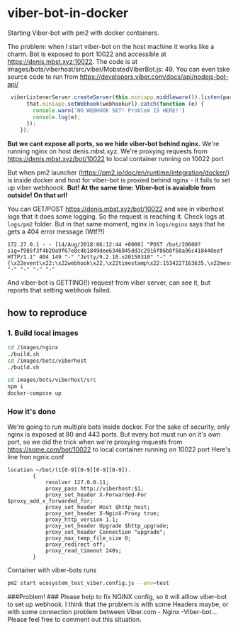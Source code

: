 # viber-bot-in-docker
Starting Viber-bot with pm2 with docker containers.

The problem: when I start viber-bot on the host machine it works like a charm.
Bot is exposed to port 10022 and accessible at https://denis.mbst.xyz:10022. 
The code is at images/bots/viberhost/src/viber/MobstedViberBot.js: 49. You can even take source code to run from
https://developers.viber.com/docs/api/nodejs-bot-api/

```javascript
 viberListenerServer.createServer(this.miniapp.middleware()).listen(params['port'], () => {
      that.miniapp.setWebhook(webhookurl).catch(function (e) {
        console.warn('NO WEBHOOK SET! Problem IS HERE!')
        console.log(e);
      });
    });
```


**But we cant expose all ports, so we hide viber-bot behind nginx.**
We're running nginx on host denis.mbst.xyz.
We're proxying requests from https://denis.mbst.xyz/bot/10022 to local container running on 10022 port

But when pm2  launcher (https://pm2.io/doc/en/runtime/integration/docker/) is inside docker and host for viber-bot is proxied behind nginx - it fails to set up viber webhoook. **But! At the same time:  Viber-bot is avaialble from outside! On that url!**

You can GET/POST https://denis.mbst.xyz/bot/10022 and see in viberhost logs that it does some logging. So the request is reaching it.
Check logs at `logs/pm2` folder.
But in that same moment, nginx in `logs/nginx` says that he gets a 404 error message (Wtf?!)
```log
172.27.0.1 - - [14/Aug/2018:06:12:44 +0000] "POST /bot/20000?sig=f985f3f4b20a9f67e8c4b1849dee6346845dd3c2916f86b8f68a96c418440eef HTTP/1.1" 404 149 "-" "Jetty/9.2.10.v20150310" "-" "{\x22event\x22:\x22webhook\x22,\x22timestamp\x22:1534227163635,\x22message_token\x22:5210036030700670331}" "-" "-" "-" "-"

```
 And viber-bot is GETTING(!) request from viber server, can see it, but reports that setting webhook failed.

## how to reproduce
### 1. Build local images
```bash
cd /images/nginx
./build.sh
cd /images/bots/viberhost
./build.sh
```

```bash
cd images/bots/viberhost/src
npm i
docker-compose up
```

### How it's done
We're going to run multiple bots inside docker. For the sake of security,
only nginx is exposed at 80 and 443 ports.
But every bot must run on it's own port, so we did the trick when
we're proxying requests from https://some.com/bot/10022 to local container running on 10022 port
Here's line fron ngnix.conf
```nginx
location ~/bot/(1[0-9][0-9][0-9][0-9]).
        {
            resolver 127.0.0.11;
            proxy_pass http://viberhost:$1;
            proxy_set_header X-Forwarded-For $proxy_add_x_forwarded_for;
            proxy_set_header Host $http_host;
            proxy_set_header X-NginX-Proxy true;
            proxy_http_version 1.1;
            proxy_set_header Upgrade $http_upgrade;
            proxy_set_header Connection "upgrade";
            proxy_max_temp_file_size 0;
            proxy_redirect off;
            proxy_read_timeout 240s;
        }
```
Container with viber-bots runs
```bash
pm2 start ecosystem_test_viber.config.js --env=test
```



###Problem! ###
 Please help to fix NGINX config, so it will alllow viber-bot to set up webhook. I think that the problem is with some Headers maybe, or 
 with some connection problem between Viber.com - Nginx -Viber-bot...
 Please feel free to comment out this situation.
 
